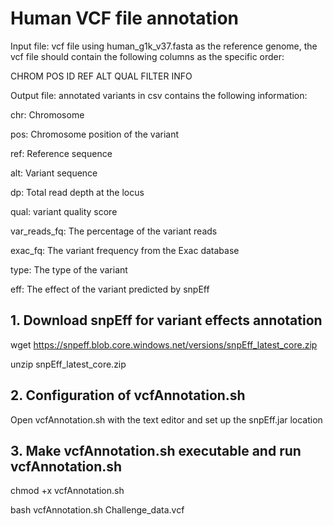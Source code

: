 # Human VCF file annotation

Input file: vcf file using human_g1k_v37.fasta as the reference genome, the vcf file should contain the following columns as the specific order: 

CHROM POS ID REF ALT QUAL FILTER INFO

Output file: annotated variants in csv contains the following information:

chr: Chromosome 

pos: Chromosome position of the variant 

ref: Reference sequence

alt: Variant sequence	

dp: Total read depth at the locus	

qual: variant quality score	

var_reads_fq: The percentage of the variant reads	

exac_fq: The variant frequency from the Exac database

type: The type of the variant	

eff: The effect of the variant predicted by snpEff

## 1. Download snpEff for variant effects annotation

wget https://snpeff.blob.core.windows.net/versions/snpEff_latest_core.zip

unzip snpEff_latest_core.zip

## 2. Configuration of vcfAnnotation.sh

Open vcfAnnotation.sh with the text editor and set up the snpEff.jar location

## 3. Make vcfAnnotation.sh executable and run vcfAnnotation.sh

chmod +x vcfAnnotation.sh

bash vcfAnnotation.sh Challenge_data.vcf
